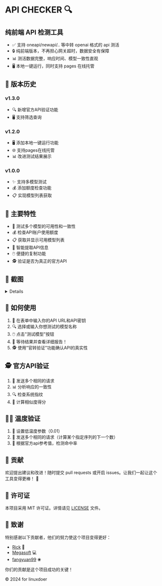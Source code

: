 # API CHECKER 🔍

## 纯前端 API 检测工具

- ✅ 支持 oneapi/newapi/.. 等中转 openai 格式的 api 测活
- 🔒 纯前端版本，不再担心网关超时，数据安全有保障
- 📊 测活数据完整，响应时间、模型一致性直观
- 🖥️ 本地一键运行，同时支持 pages 在线托管

## 📜 版本历史

### v1.3.0

- 🔍 新增官方API验证功能
- 🖥️ 支持筛选查询

### v1.2.0

- 🖥️ 添加本地一键运行功能
- 🌐 支持pages在线托管
- 📊 改进测试结果展示

### v1.0.0

- ✨ 支持多模型测试
- 💰 添加额度检查功能
- 📋 实现模型列表获取

## 🚀 主要特性

- 🧪 测试多个模型的可用性和一致性
- 💰 检查API账户使用额度
- 📋 获取并显示可用模型列表
- 📝 智能提取API信息
- 🖱️ 便捷的复制功能
- 🕵️ 验证是否为真正的官方API

## 📸 截图
  <details>

 <img src="https://tgstate.ikun123.com/d/BQACAgUAAx0EcyK3ugACGlFm0xxn52HBNMk72qxN8wUct0shpgAC3xEAAtbumVb7bUXddXAarzUE" alt="界面" style="zoom:25%;" />

<img src="https://tgstate.ikun123.com/d/BQACAgUAAx0EcyK3ugACGlJm0x0xfZ_QnYI-iz2q0yvaCR88qgAC4BEAAtbumVZQ894iAAHSPj41BA" alt="界面" style="zoom:25%;" />

<img src="https://tgstate.ikun123.com/d/BQACAgUAAx0EcyK3ugACGlNm0x1wRi1vsK_rf6L-aommpeUGHgAC4REAAtbumVb9vzVG4hTLLTUE" alt="界面" style="zoom:25%;" />

<img src="https://tgstate.ikun123.com/d/BQACAgUAAx0EcyK3ugACGlRm0x2LUlGit64GH1QtAAFdm43MtaoAAuIRAALW7plWy3_s5IfHXQ41BA" alt="界面" style="zoom:25%;" />

<img src="https://tgstate.ikun123.com/d/BQACAgUAAx0EcyK3ugACGlVm0x26HBaJhcdrmfr_NKdNPm3XwQAC4xEAAtbumVZxuQxlrC9KcTUE" alt="界面" style="zoom:25%;" />

  </details>



## 🚀 如何使用

1. 📝 在表单中输入你的API URL和API密钥
2. 🔍 选择或输入你想测试的模型名称
3. 🖱️ 点击"测试模型"按钮
4. 🎉 等待结果并查看详细报告！
5. 🕵️ 使用"官转验证"功能确认API的真实性

## 🕵️ 官方API验证

1. 🔄 发送多个相同的请求
2. 📊 分析响应的一致性
3. 🔍 检查系统指纹
4. 🧮 计算相似度得分

## 🕵️‍♀️ 温度验证

1. 🧊 设置低温度参数（0.01）
2. 🔄 发送多个相同的请求（计算某个指定序列的下一个数）
3. 🎯 根据官方api参考值，检测命中率

## 🤝 贡献

欢迎提出建议和改进！随时提交 pull requests 或开启 issues。让我们一起让这个工具变得更棒！ 🌈

## 📜 许可证

本项目采用 MIT 许可证。详情请见 [LICENSE](LICENSE) 文件。

## 🙏 致谢

特别感谢以下贡献者，他们的努力使这个项目变得更好：

- [Rick](https://linux.do/u/rick) 🚀
- [Megasoft](https://linux.do/u/zhong_little) 💻
- [fangyuan99](https://linux.do/u/fangyuan99) ❀

你们的贡献是这个项目成功的关键！

© 2024 for linuxdoer
